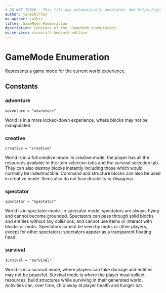 ```yaml
---
# DO NOT TOUCH — This file was automatically generated. See https://github.com/mojang/minecraftapidocsgenerator to modify descriptions, examples, etc.
author: jakeshirley
ms.author: jashir
title: .GameMode Enumeration
description: Contents of the .GameMode enumeration.
ms.service: minecraft-bedrock-edition
---
```

# GameMode Enumeration

Represents a game mode for the current world experience.

## Constants
### **adventure**
`adventure = "adventure"`

World is in a more locked-down experience, where blocks may not be manipulated.
### **creative**
`creative = "creative"`

World is in a full creative mode. In creative mode, the player has all the resources available in the item selection tabs and the survival selection tab. They can also destroy blocks instantly including those which would normally be indestructible. Command and structure blocks can also be used in creative mode. Items also do not lose durability or disappear.
### **spectator**
`spectator = "spectator"`

World is in spectator mode. In spectator mode, spectators are always flying and cannot become grounded. Spectators can pass through solid blocks and entities without any collisions, and cannot use items or interact with blocks or mobs. Spectators cannot be seen by mobs or other players, except for other spectators; spectators appear as a transparent floating head.
### **survival**
`survival = "survival"`

World is in a survival mode, where players can take damage and entities may not be peaceful. Survival mode is where the player must collect resources, build structures while surviving in their generated world. Activities can, over time, chip away at player health and hunger bar.
